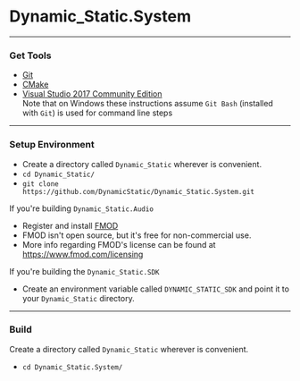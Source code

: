 
# Dynamic_Static.System
----------------------------------------------------------------
### Get Tools
* [Git](https://git-scm.com/)
* [CMake](https://cmake.org/)
* [Visual Studio 2017 Community Edition](https://visualstudio.microsoft.com/downloads/)  
Note that on Windows these instructions assume `Git Bash` (installed with `Git`) is used for command line steps
  
----------------------------------------------------------------
### Setup Environment
* Create a directory called `Dynamic_Static` wherever is convenient.
* `cd Dynamic_Static/`
* `git clone https://github.com/DynamicStatic/Dynamic_Static.System.git`  

If you're building `Dynamic_Static.Audio`  
  - Register and install [FMOD](https://www.fmod.com/)  
  - FMOD isn't open source, but it's free for non-commercial use.  
  - More info regarding FMOD's license can be found at https://www.fmod.com/licensing

If you're building the `Dynamic_Static.SDK`  
  - Create an environment variable called `DYNAMIC_STATIC_SDK` and point it to your `Dynamic_Static` directory.

----------------------------------------------------------------
### Build

Create a directory called `Dynamic_Static` wherever is convenient.  
* `cd Dynamic_Static.System/`

